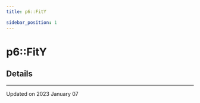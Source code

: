 ```yaml
---
title: p6::FitY

sidebar_position: 1
---
```


# p6::FitY





## Details
-------------------------------

Updated on 2023 January 07